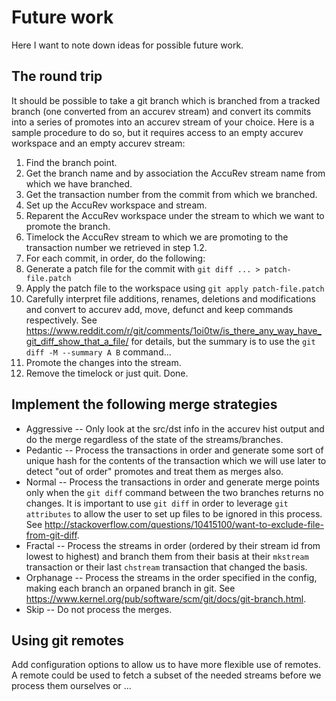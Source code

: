 Future work
===========

Here I want to note down ideas for possible future work.

The round trip
--------------

It should be possible to take a git branch which is branched from a tracked branch (one converted from an accurev stream) and convert its commits into a series of promotes into an accurev stream of your choice. Here is a sample procedure to do so, but it requires access to an empty accurev workspace and an empty accurev stream:

 1. Find the branch point.
  1. Get the branch name and by association the AccuRev stream name from which we have branched.
  2. Get the transaction number from the commit from which we branched.
 2. Set up the AccuRev workspace and stream.
  1. Reparent the AccuRev workspace under the stream to which we want to promote the branch.
  2. Timelock the AccuRev stream to which we are promoting to the transaction number we retrieved in step 1.2.
 3. For each commit, in order, do the following:
  1. Generate a patch file for the commit with `git diff ... > patch-file.patch`
  2. Apply the patch file to the workspace using `git apply patch-file.patch`
  3. Carefully interpret file additions, renames, deletions and modifications and convert to accurev add, move, defunct and keep commands respectively. See https://www.reddit.com/r/git/comments/1oi0tw/is_there_any_way_have_git_diff_show_that_a_file/ for details, but the summary is to use the `git diff -M --summary A B` command...
  4. Promote the changes into the stream.
 4. Remove the timelock or just quit. Done.

Implement the following merge strategies
----------------------------------------

 - Aggressive -- Only look at the src/dst info in the accurev hist output and do the merge regardless of the state of the streams/branches.
 - Pedantic   -- Process the transactions in order and generate some sort of unique hash for the contents of the transaction which we will use later to detect "out of order" promotes and treat them as merges also.
 - Normal     -- Process the transactions in order and generate merge points only when the `git diff` command between the two branches returns no changes. It is important to use `git diff` in order to leverage `git attributes` to allow the user to set up files to be ignored in this process. See http://stackoverflow.com/questions/10415100/want-to-exclude-file-from-git-diff.
 - Fractal    -- Process the streams in order (ordered by their stream id from lowest to highest) and branch them from their basis at their `mkstream` transaction or their last `chstream` transaction that changed the basis.
 - Orphanage  -- Process the streams in the order specified in the config, making each branch an orpaned branch in git. See https://www.kernel.org/pub/software/scm/git/docs/git-branch.html.
 - Skip       -- Do not process the merges.

Using git remotes
-----------------

Add configuration options to allow us to have more flexible use of remotes. A remote could be used to fetch a subset of the needed streams before we process them ourselves or ...

